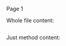 ﻿Page 1

Whole file content:
```csharp [Code/SampleClass.cs]
```

Just method content:
```csharp [Code/SampleClass.cs] -Method(string)
```